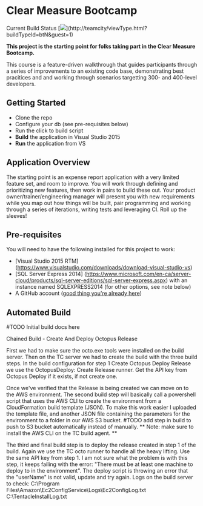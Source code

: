 # Clear Measure Bootcamp 
Current Build Status [![](http://build.clear-measure.com/app/rest/builds/buildType:(id:BootCamp_CompileAndTest)/statusIcon)](http://teamcity/viewType.html?buildTypeId=btN&guest=1)

**This project is the starting point for folks taking part in the Clear Measure 
Bootcamp.** 

This course is a feature-driven walkthrough that guides participants through
a series of improvements to an existing code base, demonstrating best pracitices and 
and working through scenarios targetting 300- and 400-level developers.

## Getting Started

- Clone the repo
- Configure your db (see pre-requisites below)
- Run the click to build script
- **Build** the application in Visual Studio 2015
- **Run** the application from VS

## Application Overview

The starting point is an expense report application with a very limited feature set, and
room to improve. You will work through defining and prioritizing new features, then work 
in pairs to build these out. Your product owner/trainer/engineering manager will present you with new requirements
while you map out how things will be built, pair programming and working through a series
of iterations, writing tests and leveraging CI. Roll up the sleeves!


## Pre-requisites

You will need to have the following installed for this project to work:

 - [Visual Studio 2015 RTM] (https://www.visualstudio.com/downloads/download-visual-studio-vs)
 - [SQL Server Express 2014] (https://www.microsoft.com/en-ca/server-cloud/products/sql-server-editions/sql-server-express.aspx) with an instance named SQLEXPRESS2014 (for other options, see note below)
 - A GitHub account ([good thing you're already here](https://github.com/join))

## Automated Build

#TODO Initial build docs here

Chained Build - Create And Deploy Octopus Release

First we had to make sure the octo.exe tools were installed on the build server.
Then on the TC server we had to create the build with the three build steps.
In the build configuration for step 1 Create Octopus Deploy Release we use the OctopusDeploy: Create Release runner.
Get the API key from Octopus Deploy if it exists, if not create one.

Once we've verified that the Release is being created we can move on to the AWS environment.
The second build step will basically call a powershell script that uses the AWS CLI to create the environment from a CloudFormation build template (JSON).
To make this work easier I uploaded the template file, and another JSON file containing the parameters for the environment to a folder in our AWS S3 bucket.  #TODO add step in build to push to S3 bucket automatically instead of manually.
** Note: make sure to install the AWS CLI on the TC build agent. **

The third and final build step is to deploy the release created in step 1 of the build.
Again we use the TC octo runner to handle all the heavy lifting.  Use the same API key from step 1.
I am not sure what the problem is with this step, it keeps failing with the error: "There must be at least one machine to deploy to in the environment".
The deploy script is throwing an error that the "userName" is not valid, update and try again.
Logs on the build server to check:
C:\Program Files\Amazon\Ec2ConfigService\Logs\Ec2ConfigLog.txt
C:\TentacleInstallLog.txt

